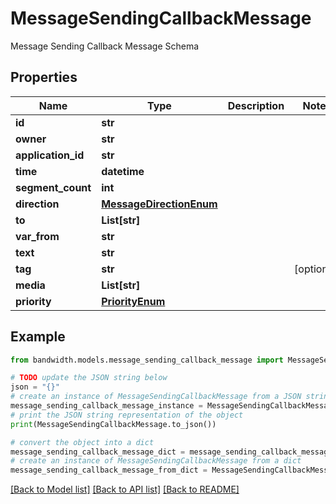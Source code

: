 # MessageSendingCallbackMessage

Message Sending Callback Message Schema

## Properties

Name | Type | Description | Notes
------------ | ------------- | ------------- | -------------
**id** | **str** |  | 
**owner** | **str** |  | 
**application_id** | **str** |  | 
**time** | **datetime** |  | 
**segment_count** | **int** |  | 
**direction** | [**MessageDirectionEnum**](MessageDirectionEnum.md) |  | 
**to** | **List[str]** |  | 
**var_from** | **str** |  | 
**text** | **str** |  | 
**tag** | **str** |  | [optional] 
**media** | **List[str]** |  | 
**priority** | [**PriorityEnum**](PriorityEnum.md) |  | 

## Example

```python
from bandwidth.models.message_sending_callback_message import MessageSendingCallbackMessage

# TODO update the JSON string below
json = "{}"
# create an instance of MessageSendingCallbackMessage from a JSON string
message_sending_callback_message_instance = MessageSendingCallbackMessage.from_json(json)
# print the JSON string representation of the object
print(MessageSendingCallbackMessage.to_json())

# convert the object into a dict
message_sending_callback_message_dict = message_sending_callback_message_instance.to_dict()
# create an instance of MessageSendingCallbackMessage from a dict
message_sending_callback_message_from_dict = MessageSendingCallbackMessage.from_dict(message_sending_callback_message_dict)
```
[[Back to Model list]](../README.md#documentation-for-models) [[Back to API list]](../README.md#documentation-for-api-endpoints) [[Back to README]](../README.md)


